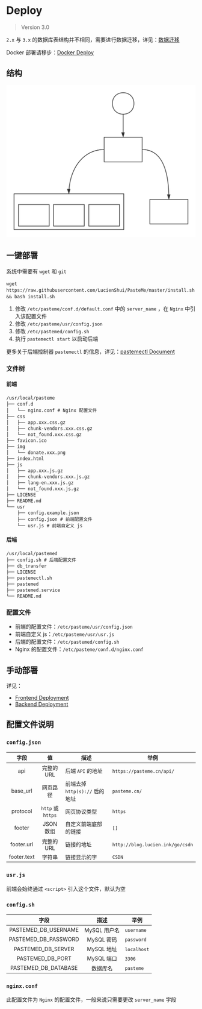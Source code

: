 # Deploy

> Version 3.0

`2.x` 与 `3.x` 的数据库表结构并不相同，需要进行数据迁移，详见：[数据迁移](https://github.com/LucienShui/PasteMeBackend/blob/master/MIGRATE.md)

Docker 部署请移步：[Docker Deploy](./DOCKER_DEPLOY.md)

## 结构

![](./PasteMe-Architecture.svg)

## 一键部署

系统中需要有 `wget` 和 `git`

`wget https://raw.githubusercontent.com/LucienShui/PasteMe/master/install.sh && bash install.sh`

1. 修改 `/etc/pasteme/conf.d/default.conf` 中的 `server_name` ，在 `Nginx` 中引入该配置文件
2. 修改 `/etc/pasteme/usr/config.json`
3. 修改 `/etc/pastemed/config.sh`
4. 执行 `pastemectl start` 以启动后端

更多关于后端控制器 `pastemectl` 的信息，详见：[pastemectl Document](https://github.com/LucienShui/PasteMeBackend/blob/master/PASTEMECTL_DOCUMENT.md)

### 文件树

#### 前端

```plain
/usr/local/pasteme
├── conf.d
│   └── nginx.conf # Nginx 配置文件
├── css
│   ├── app.xxx.css.gz
│   ├── chunk-vendors.xxx.css.gz
│   └── not_found.xxx.css.gz
├── favicon.ico
├── img
│   └── donate.xxx.png
├── index.html
├── js
│   ├── app.xxx.js.gz
│   ├── chunk-vendors.xxx.js.gz
│   ├── lang-en.xxx.js.gz
│   └── not_found.xxx.js.gz
├── LICENSE
├── README.md
└── usr
    ├── config.example.json
    ├── config.json # 前端配置文件
    └── usr.js # 前端自定义 js
```

#### 后端

```plain
/usr/local/pastemed
├── config.sh # 后端配置文件
├── db_transfer
├── LICENSE
├── pastemectl.sh
├── pastemed
├── pastemed.service
└── README.md
```

### 配置文件
+ 前端的配置文件：`/etc/pasteme/usr/config.json`
+ 前端自定义 js：`/etc/pasteme/usr/usr.js`
+ 后端的配置文件：`/etc/pastemed/config.sh`
+ Nginx 的配置文件：`/etc/pasteme/conf.d/nginx.conf`

## 手动部署

详见：
+ [Frontend Deployment](https://github.com/LucienShui/PasteMeFrontend/blob/master/DEPLOY.md)
+ [Backend Deployment](https://github.com/LucienShui/PasteMeBackend/blob/master/DEPLOY.md)

## 配置文件说明

### `config.json`

| 字段 | 值 | 描述 | 举例 |
| :---: | :---: | --- | --- |
| api | 完整的 URL | 后端 `API` 的地址 | `https://pasteme.cn/api/` |
| base_url | 网页路径 | 前端去掉 `http(s)://` 后的地址 | `pasteme.cn/` |
| protocol | `http` 或 `https` | 网页协议类型 | `https` |
| footer | JSON 数组 | 自定义前端底部的链接 | `[]` |
| footer.url | 完整的 URL | 链接的地址 | `http://blog.lucien.ink/go/csdn` |
| footer.text | 字符串 | 链接显示的字 | `CSDN` |

### `usr.js`

前端会始终通过 `<script>` 引入这个文件，默认为空

### `config.sh`

| 字段 | 描述 | 举例 |
| :---: | :---: | --- |
| PASTEMED_DB_USERNAME | MySQL 用户名 | `username` |
| PASTEMED_DB_PASSWORD | MySQL 密码 | `password` |
| PASTEMED_DB_SERVER | MySQL 地址 | `localhost` |
| PASTEMED_DB_PORT | MySQL 端口 | `3306` |
| PASTEMED_DB_DATABASE | 数据库名  | `pasteme` |

### `nginx.conf`

此配置文件为 `Nginx` 的配置文件，一般来说只需要更改 `server_name` 字段
